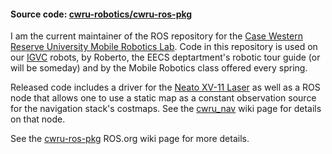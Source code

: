 #### Source code: [cwru-robotics/cwru-ros-pkg](https://github.com/cwru-robotics/cwru-ros-pkg)

I am the current maintainer of the ROS repository for the [Case Western Reserve University Mobile Robotics Lab](http://mobilerobots.case.edu). Code in this repository is used on our [IGVC](/igvc) robots, by Roberto, the EECS deptartment's robotic tour guide (or will be someday) and by the Mobile Robotics class offered every spring.

Released code includes a driver for the [Neato XV-11 Laser](http://www.ros.org/wiki/xv_11_laser_driver) as well as a ROS node that allows one to use a static map as a constant observation source for the navigation stack's costmaps. See the [cwru_nav](http://www.ros.org/wiki/cwru_nav) wiki page for details on that node.

See the [cwru-ros-pkg](http://www.ros.org/wiki/cwru-ros-pkg) ROS.org wiki page for more details.
